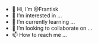 - 👋 Hi, I’m @Frantisk
- 👀 I’m interested in ...
- 🌱 I’m currently learning ...
- 💞️ I’m looking to collaborate on ...
- 📫 How to reach me ...

<!---
Frantisk/Frantisk is a ✨ special ✨ repository because its `README.md` (this file) appears on your GitHub profile.
You can click the Preview link to take a look at your changes.
--->
